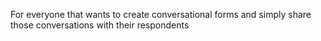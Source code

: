 ---
---
For everyone that wants to create conversational forms and simply share those conversations with their respondents